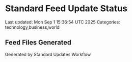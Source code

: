 # Standard Feed Update Status
Last updated: Mon Sep  1 15:36:54 UTC 2025
Categories: technology,business,world

## Feed Files Generated

Generated by Standard Updates Workflow
